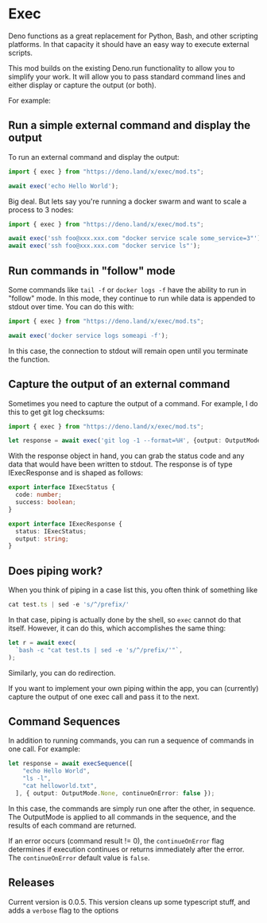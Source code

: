 # Exec
Deno functions as a great replacement for Python, Bash, and other scripting platforms. In that capacity
it should have an easy way to execute external scripts.

This mod builds on the existing Deno.run functionality to allow you to simplify your work.  It will 
allow you to pass standard command lines and either display or capture the output (or both).  

For example:

## Run a simple external command and display the output
To run an external command and display the output:

```ts
import { exec } from "https://deno.land/x/exec/mod.ts";

await exec('echo Hello World');
```

Big deal.  But lets say you're running a docker swarm and want to scale a process to 3 nodes:

```ts
import { exec } from "https://deno.land/x/exec/mod.ts";

await exec('ssh foo@xxx.xxx.com "docker service scale some_service=3"');
await exec('ssh foo@xxx.xxx.com "docker service ls"');
```

## Run commands in "follow" mode
Some commands like `tail -f` or `docker logs -f` have the ability to run in "follow" mode.  In this mode,
they continue to run while data is appended to stdout over time.  You can do this with:

```ts
import { exec } from "https://deno.land/x/exec/mod.ts";

await exec('docker service logs someapi -f');
```

In this case, the connection to stdout will remain open until you terminate the function.

## Capture the output of an external command
Sometimes you need to capture the output of a command.  For example, I do this to get git log checksums:

```ts
import { exec } from "https://deno.land/x/exec/mod.ts";

let response = await exec('git log -1 --format=%H', {output: OutputMode.Capture});
```

With the response object in hand, you can grab the status code and any data that would have been
written to stdout.  The response is of type IExecResponse and is shaped as follows:

```ts
export interface IExecStatus {
  code: number;
  success: boolean;
}

export interface IExecResponse {
  status: IExecStatus;
  output: string;
}
```

## Does piping work?

When you think of piping in a case list this, you often think of something like

```ts
cat test.ts | sed -e 's/^/prefix/'
```

In that case, piping is actually done by the shell, so `exec` cannot do that itself. However, it can do this, which accomplishes the same thing:

```ts
let r = await exec(
  `bash -c "cat test.ts | sed -e 's/^/prefix/'"`,
);
```

Similarly, you can do redirection.

If you want to implement your own piping within the app, you can (currently) capture the output of one exec call and pass it to the next.

## Command Sequences
In addition to running commands, you can run a sequence of commands in one call.  For example:

```ts
let response = await execSequence([
    "echo Hello World",
    "ls -l",
    "cat helloworld.txt",
  ], { output: OutputMode.None, continueOnError: false });
```

In this case, the commands are simply run one after the other, in sequence.  The OutputMode is applied to 
all commands in the sequence, and the results of each command are returned.  

If an error occurs (command result != 0), the `continueOnError` flag determines if execution continues or
returns immediately after the error.  The `continueOnError` default value is `false`.

## Releases

Current version is 0.0.5.  This version cleans up some typescript stuff, and adds a `verbose` flag to the options
